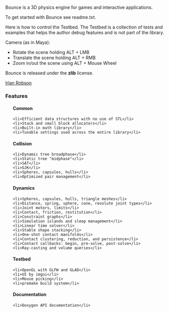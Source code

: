 Bounce is a 3D physics engine for games and interactive applications.

To get started with Bounce see readme.txt.

Here is how to control the Testbed. The Testbed is a collection of tests and examples that helps the author debug features and is not part of the library.

Camera (as in Maya):

<ul>
	<li>Rotate the scene holding ALT + LMB</li>
	<li>Translate the scene holding ALT + RMB</li>
	<li>Zoom in/out the scene using ALT + Mouse Wheel</li>
</ul>

Bounce is released under the <b>zlib</b> license.

[Irlan Robson](http://irlan.net)

<h3>Features</h3>

<ul>
<h4>Common</h4>

	<li>Efficient data structures with no use of STL</li>
	<li>Stack and small block allocators</li>
	<li>Built-in math library</li>
	<li>Tunable settings used across the entire library</li>

<h4>Collision</h4>

	<li>Dynamic tree broadphase</li>
	<li>Static tree "midphase"</li>
	<li>SAT</li>
	<li>GJK</li>
	<li>Spheres, capsules, hulls</li>
	<li>Optimized pair management</li>

<h4>Dynamics</h4>

	<li>Spheres, capsules, hulls, triangle meshes</li>
	<li>Distance, spring, sphere, cone, revolute joint types</li>
	<li>Joint motors, limits</li>
	<li>Contact, friction, restitution</li>
	<li>Constraint graphs</li>
	<li>Simulation islands and sleep management</li>
	<li>Linear time solver</li>
	<li>Stable shape stacking</li>
	<li>One-shot contact manifolds</li>
	<li>Contact clustering, reduction, and persistence</li>
	<li>Contact callbacks: begin, pre-solve, post-solve</li>
	<li>Ray-casting and volume queries</li>

<h4>Testbed</h4>
	
	<li>OpenGL with GLFW and GLAD</li>
	<li>UI by imgui</li>
	<li>Mouse picking</li>
	<li>premake build system</li>

<h4>Documentation</h4>

	<li>Doxygen API documentation</li>
</ul>